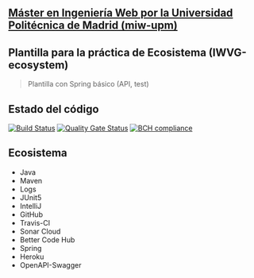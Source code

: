 ## [Máster en Ingeniería Web por la Universidad Politécnica de Madrid (miw-upm)](http://miw.etsisi.upm.es)
## Plantilla para la práctica de Ecosistema (IWVG-ecosystem)
> Plantilla con Spring básico (API, test) 

## Estado del código
[![Build Status](https://travis-ci.org/ibonbio/ecosystem-demo.svg?branch=develop)](https://travis-ci.org/ibonbio/ecosystem-demo)
[![Quality Gate Status](https://sonarcloud.io/api/project_badges/measure?project=ibonbio%3Aecosystem-demo&metric=alert_status)](https://sonarcloud.io/dashboard?id=ibonbio%3Aecosystem-demo)
[![BCH compliance](https://bettercodehub.com/edge/badge/ibonbio/ecosystem-demo?branch=develop)](https://bettercodehub.com/)
## Ecosistema
* Java
* Maven
* Logs
* JUnit5
* IntelliJ
* GitHub
* Travis-CI
* Sonar Cloud
* Better Code Hub
* Spring
* Heroku
* OpenAPI-Swagger

